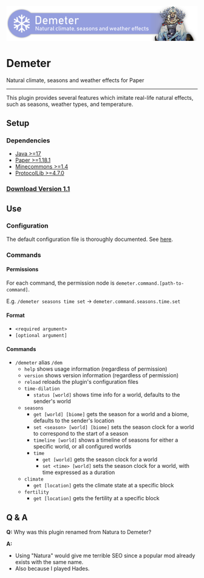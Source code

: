 <img src="banner.png" width="1024"/>

# Demeter

Natural climate, seasons and weather effects for Paper

--- 

This plugin provides several features which imitate real-life natural effects,
such as seasons, weather types, and temperature.

## Setup

### Dependencies

* [Java >=17](https://adoptium.net/)
* [Paper >=1.18.1](https://papermc.io/)
* [Minecommons >=1.4](https://gitlab.com/aecsocket/minecommons)
* [ProtocolLib >=4.7.0](https://www.spigotmc.org/resources/protocollib.1997/)

### [Download Version 1.1](https://gitlab.com/aecsocket/demeter/-/jobs/artifacts/master/raw/demeter-paper/build/libs/demeter-paper-1.1.jar?job=build)

## Use

### Configuration

The default configuration file is thoroughly documented. See [here](demeter-paper/src/main/resources/settings.conf).

### Commands

#### Permissions

For each command, the permission node is `demeter.command.[path-to-command]`.

E.g. `/demeter seasons time set` -> `demeter.command.seasons.time.set`

#### Format

* `<required argument>` 
* `[optional argument]`

#### Commands

* `/demeter` alias `/dem`
  * `help` shows usage information (regardless of permission)
  * `version` shows version information (regardless of permission)
  * `reload` reloads the plugin's configuration files
  * `time-dilation`
    * `status [world]` shows time info for a world, defaults to the sender's world
  * `seasons`
    * `get [world] [biome]` gets the season for a world and a biome, defaults to the sender's location
    * `set <season> [world] [biome]` sets the season clock for a world to correspond to the start of a season
    * `timeline [world]` shows a timeline of seasons for either a specific world, or all configured worlds
    * `time`
      * `get [world]` gets the season clock for a world
      * `set <time> [world]` sets the season clock for a world, with time expressed as a duration
  * `climate`
    * `get [location]` gets the climate state at a specific block
  * `fertility`
    * `get [location]` gets the fertility at a specific block

## Q & A

**Q:** Why was this plugin renamed from Natura to Demeter?

**A:**
* Using "Natura" would give me terrible SEO since a popular mod already exists with the same name.
* Also because I played Hades.
